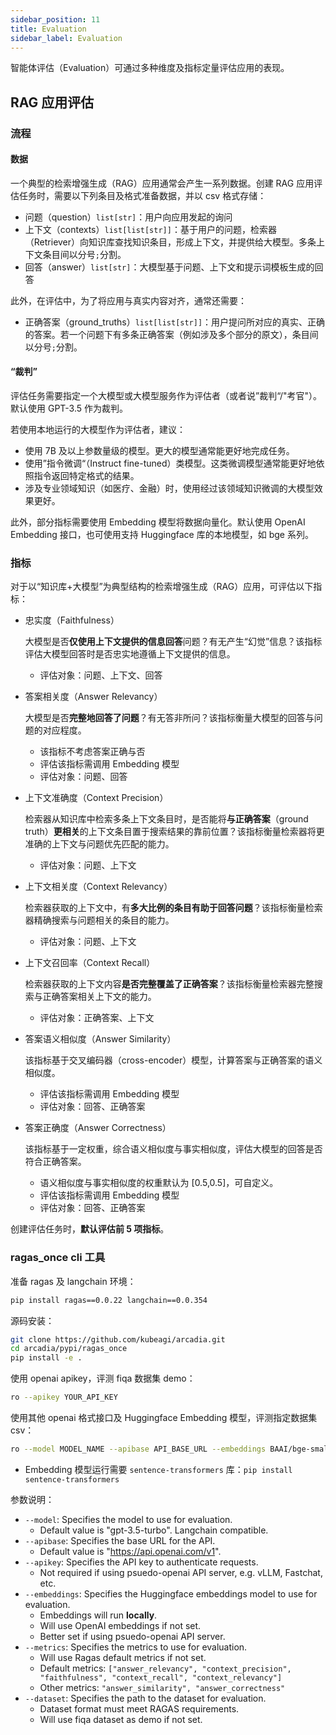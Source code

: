 ```yaml
---
sidebar_position: 11
title: Evaluation
sidebar_label: Evaluation
---
```


智能体评估（Evaluation）可通过多种维度及指标定量评估应用的表现。

## RAG 应用评估

### 流程

#### 数据

一个典型的检索增强生成（RAG）应用通常会产生一系列数据。创建 RAG 应用评估任务时，需要以下列条目及格式准备数据，并以 csv 格式存储：

- 问题（question）`list[str]`：用户向应用发起的询问
- 上下文（contexts）`list[list[str]]`：基于用户的问题，检索器（Retriever）向知识库查找知识条目，形成上下文，并提供给大模型。多条上下文条目间以分号`;`分割。
- 回答（answer）`list[str]`：大模型基于问题、上下文和提示词模板生成的回答

此外，在评估中，为了将应用与真实内容对齐，通常还需要：
- 正确答案（ground_truths）`list[list[str]]`：用户提问所对应的真实、正确的答案。若一个问题下有多条正确答案（例如涉及多个部分的原文），条目间以分号`;`分割。

#### “裁判”

评估任务需要指定一个大模型或大模型服务作为评估者（或者说”裁判“/"考官"）。默认使用 GPT-3.5 作为裁判。

若使用本地运行的大模型作为评估者，建议：

- 使用 7B 及以上参数量级的模型。更大的模型通常能更好地完成任务。
- 使用”指令微调“（Instruct fine-tuned）类模型。这类微调模型通常能更好地依照指令返回特定格式的结果。
- 涉及专业领域知识（如医疗、金融）时，使用经过该领域知识微调的大模型效果更好。

此外，部分指标需要使用 Embedding 模型将数据向量化。默认使用 OpenAI Embedding 接口，也可使用支持 Huggingface 库的本地模型，如 bge 系列。

### 指标

对于以“知识库+大模型”为典型结构的检索增强生成（RAG）应用，可评估以下指标：

- 忠实度（Faithfulness）

    大模型是否**仅使用上下文提供的信息回答**问题？有无产生“幻觉”信息？该指标评估大模型回答时是否忠实地遵循上下文提供的信息。

    - 评估对象：问题、上下文、回答

- 答案相关度（Answer Relevancy）

    大模型是否**完整地回答了问题**？有无答非所问？该指标衡量大模型的回答与问题的对应程度。

    - 该指标不考虑答案正确与否
    - 评估该指标需调用 Embedding 模型
    - 评估对象：问题、回答

- 上下文准确度（Context Precision）

    检索器从知识库中检索多条上下文条目时，是否能将**与正确答案**（ground truth）**更相关**的上下文条目置于搜索结果的靠前位置？该指标衡量检索器将更准确的上下文与问题优先匹配的能力。

    - 评估对象：问题、上下文

- 上下文相关度（Context Relevancy）

    检索器获取的上下文中，有**多大比例的条目有助于回答问题**？该指标衡量检索器精确搜索与问题相关的条目的能力。

    - 评估对象：问题、上下文

- 上下文召回率（Context Recall）

    检索器获取的上下文内容**是否完整覆盖了正确答案**？该指标衡量检索器完整搜索与正确答案相关上下文的能力。

    - 评估对象：正确答案、上下文

- 答案语义相似度（Answer Similarity）

    该指标基于交叉编码器（cross-encoder）模型，计算答案与正确答案的语义相似度。

    - 评估该指标需调用 Embedding 模型
    - 评估对象：回答、正确答案

- 答案正确度（Answer Correctness）

    该指标基于一定权重，综合语义相似度与事实相似度，评估大模型的回答是否符合正确答案。

    - 语义相似度与事实相似度的权重默认为 [0.5,0.5]，可自定义。
    - 评估该指标需调用 Embedding 模型
    - 评估对象：回答、正确答案

创建评估任务时，**默认评估前 5 项指标**。

### ragas_once cli 工具

准备 ragas 及 langchain 环境：

```sh
pip install ragas==0.0.22 langchain==0.0.354
```

源码安装：

```sh
git clone https://github.com/kubeagi/arcadia.git
cd arcadia/pypi/ragas_once
pip install -e .
```

使用 openai apikey，评测 fiqa 数据集 demo：

```sh
ro --apikey YOUR_API_KEY
```

使用其他 openai 格式接口及 Huggingface Embedding 模型，评测指定数据集 csv：

```sh
ro --model MODEL_NAME --apibase API_BASE_URL --embeddings BAAI/bge-small-en --dataset path/to/dataset.csv
```

- Embedding 模型运行需要 `sentence-transformers` 库：`pip install sentence-transformers`

参数说明：

- `--model`: Specifies the model to use for evaluation.
    - Default value is "gpt-3.5-turbo". Langchain compatible.
- `--apibase`: Specifies the base URL for the API.
    - Default value is "https://api.openai.com/v1".
- `--apikey`: Specifies the API key to authenticate requests. 
    - Not required if using psuedo-openai API server, e.g. vLLM, Fastchat, etc.
- `--embeddings`: Specifies the Huggingface embeddings model to use for evaluation. 
    - Embeddings will run **locally**.
    - Will use OpenAI embeddings if not set.
    - Better set if using psuedo-openai API server.
- `--metrics`: Specifies the metrics to use for evaluation.
    - Will use Ragas default metrics if not set.
    - Default metrics: `["answer_relevancy", "context_precision", "faithfulness", "context_recall", "context_relevancy"]`
    - Other metrics: `"answer_similarity", "answer_correctness"`
- `--dataset`: Specifies the path to the dataset for evaluation.    
    - Dataset format must meet RAGAS requirements.
    - Will use fiqa dataset as demo if not set.